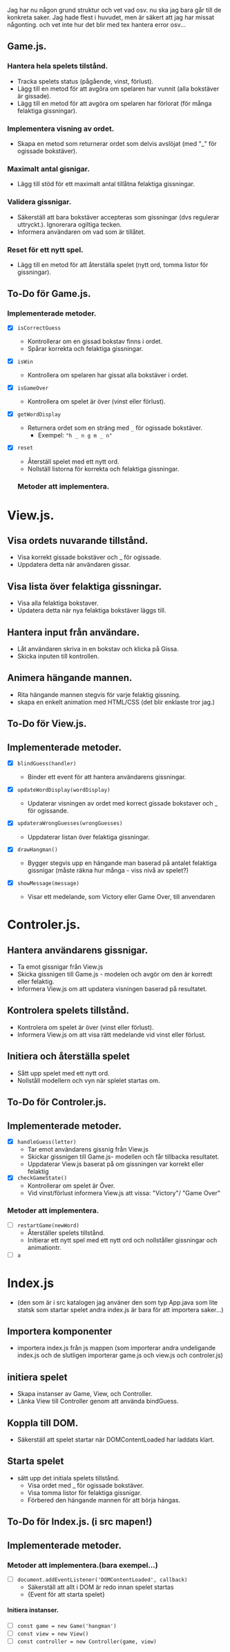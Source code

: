 Jag har nu någon grund struktur och vet vad osv. nu ska jag bara går till de konkreta saker. Jag hade flest i huvudet, men är säkert att jag har missat någonting. och vet inte hur det blir med tex hantera error osv... 
## Game.js.

### Hantera hela spelets tilstånd.
 - Tracka spelets status (pågående, vinst, förlust).
 - Lägg till en metod för att avgöra om spelaren har vunnit (alla bokstäver är gissade).
 - Lägg till en metod för att avgöra om spelaren har förlorat (för många felaktiga gissningar).

 ### Implementera visning av ordet.
 - Skapa en metod som returnerar ordet som delvis avslöjat (med  "_" för ogissade bokstäver).

 ### Maximalt antal gisnigar.
 - Lägg till stöd för ett maximalt antal tillåtna felaktiga gissningar.

 ### Validera gissnigar.
 - Säkerställ att bara bokstäver accepteras som gissningar (dvs regulerar uttryckt.). Ignorerara ogiltiga tecken.
 - Informera användaren om vad som är tillåtet.

 ### Reset för ett nytt spel.
 - Lägg till en metod för att återställa spelet (nytt ord, tomma listor för gissningar).

 ## To-Do för Game.js.

### Implementerade metoder.
- [x] `isCorrectGuess`  
  - Kontrollerar om en gissad bokstav finns i ordet.
  - Spårar korrekta och felaktiga gissningar.

- [x] `isWin`  
  - Kontrollera om spelaren har gissat alla bokstäver i ordet.

- [x] `isGameOver`  
  - Kontrollera om spelet är över (vinst eller förlust).

- [x] `getWordDisplay`  
  - Returnera ordet som en sträng med `_` för ogissade bokstäver.  
    - Exempel: `"h _ n g m _ n"`

- [x] `reset`  
  - Återställ spelet med ett nytt ord.  
  - Nollställ listorna för korrekta och felaktiga gissningar.

  ### Metoder att implementera.

# View.js.

## Visa ordets nuvarande tillstånd.
- Visa korrekt gissade bokstäver och _ för ogissade.
- Uppdatera detta när användaren gissar.

## Visa lista över felaktiga gissningar.
- Visa alla felaktiga bokstaver.
- Updatera detta när nya felaktiga bokstäver läggs till.

## Hantera input från användare.
- Låt användaren skriva in en bokstav och klicka på Gissa.
- Skicka inputen till kontrollen.

## Animera hängande mannen.
- Rita hängande mannen stegvis för varje felaktig gissning.
- skapa en enkelt animation med HTML/CSS (det blir enklaste tror jag.)

## To-Do för View.js.

## Implementerade metoder.
- [x] `blindGuess(handler)`
    - Binder ett event för att hantera användarens gissningar.

- [x] `updateWordDisplay(wordDisplay)`
    - Updaterar visningen av ordet med korrect gissade bokstaver och _ för ogissande.

- [x] `updateraWrongGuesses(wrongGuesses)`
    - Uppdaterar listan över felaktiga gissningar.

- [x] `drawHangman()`
    - Bygger stegvis upp en hängande man baserad på antalet felaktiga gissnigar (måste räkna hur många - viss nivå av spelet?)

- [x] `showMessage(message)`
  - Visar ett medelande, som Victory eller Game Over, till anvendaren

# Controler.js.

## Hantera användarens gissnigar.
- Ta emot gissnigar från View.js
- Skicka gissnigen till Game.js - modelen och avgör om den är korredt eller felaktig.
- Informera View.js om att updatera visningen baserad på resultatet.

## Kontrolera spelets tillstånd.
- Kontrolera om spelet är över (vinst eller förlust).
- Informera View.js om att visa rätt medelande vid vinst eller förlust.

## Initiera och återställa spelet
- Sått upp spelet med ett nytt ord.
- Nollståll modellern och vyn när splelet startas om.

## To-Do för Controler.js.

## Implementerade metoder.
- [x] `handleGuess(letter)`
    - Tar emot användarens gissnig från View.js
    - Skickar gissnigen till Game.js- modellen och får tillbacka resultatet.
    - Uppdaterar View.js baserat på om gissningen var korrekt eller felaktig
- [x] `checkGameState()`
    - Kontrollerar om spelet är Över.
    - Vid vinst/förlust informera View.js att vissa: "Victory"/ "Game Over"

### Metoder att implementera.
- [ ] `restartGame(newWord)`
    - Återställer spelets tillstånd.
    - Initierar ett nytt spel med ett nytt ord och nollståller gissningar och animationtr.
- [ ] `a`

# Index.js 
- (den som är i src katalogen jag använer den som typ App.java som lite statsk som startar spelet andra index.js är bara för att importera saker...)

## Importera komponenter
- importera index.js från js mappen (som importerar andra undeligande index.js och de slutligen importerar game.js och view.js och controler.js)

## initiera spelet
- Skapa instanser av Game, View, och Controller.
- Länka View till Controller genom att använda bindGuess.

## Koppla till DOM.
- Säkerställ att spelet startar när DOMContentLoaded har laddats klart.

## Starta spelet
- sätt upp det initiala spelets tillstånd.
    - Visa ordet med _ för ogissade bokstäver.
    - Visa tomma listor för felaktiga gissnigar.
    - Förbered den hängande mannen för att börja hängas.

## To-Do för Index.js. (i src mapen!)

## Implementerade metoder.
### Metoder att implementera.(bara exempel...)
- [ ] `document.addEventListener('DOMContentLoaded', callback)`
    - Säkerställ att allt i DOM är redo innan spelet startas
    - {Event för att starta spelet}
#### Initiera instanser.
- [ ] `const game = new Game('hangman')`
- [ ] `const view = new View()`
- [ ] `const controller = new Controller(game, view)`

